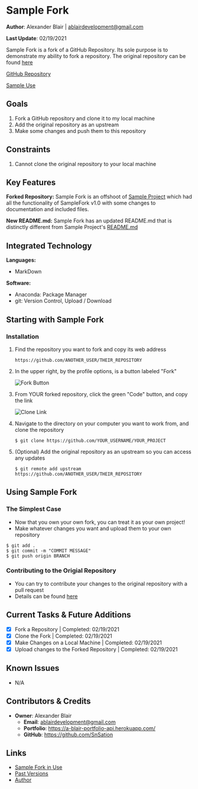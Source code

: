 Sample Fork
=============

**Author**: Alexander Blair | ablairdevelopment@gmail.com

**Last Update**: 02/19/2021

Sample Fork is a fork of a GitHub Repository. Its sole purpose is to demonstrate my ability to fork a repository. The original repository can be found [here](https://github.com/SnSation/SampleProject "SnSation's SampleProject")

[GitHub Repository](https://github.com/SnSation/SampleFork "Sample Fork Repository")

[Sample Use](https://a-blair-portfolio-api.herokuapp.com/project/SampleFork "Sample Fork on Website")

Goals
-------------------------

1. Fork a GitHub repository and clone it to my local machine
2. Add the original repository as an upstream
3. Make some changes and push them to this repository

Constraints
-----------
1. Cannot clone the original repository to your local machine

Key Features
------------

**Forked Repository:**
Sample Fork is an offshoot of [Sample Project](https://github.com/SnSation/SampleProject "Original Repository: SampleProject") which had all the functionality of SampleFork v1.0 with some changes to documentation and included files.

**New README.md:**
Sample Fork has an updated README.md that is distinctly different from Sample Project's [README.md](https://github.com/SnSation/SampleProject/README.md "Sample Project's README.md")

Integrated Technology
-----------------------
**Languages:**
- MarkDown

**Software:**
- Anaconda: Package Manager
- git: Version Control, Upload / Download


Starting with Sample Fork
-------------------
### Installation
1. Find the repository you want to fork and copy its web address

    `https://github.com/ANOTHER_USER/THEIR_REPOSITORY`

2. In the upper right, by the profile options, is a button labeled "Fork"

    ![Fork Button](https://github.com/SnSation/SampleFork/images/fork_button.png)

3. From YOUR forked repository, click the green "Code" button, and copy the link

    ![Clone Link](https://github.com/SnSation/SampleFork/images/clone_link.png)

4. Navigate to the directory on your computer you want to work from, and clone the repository

    `$ git clone https://github.com/YOUR_USERNAME/YOUR_PROJECT`

5. (Optional) Add the original repository as an upstream so you can access any updates

    `$ git remote add upstream https://github.com/ANOTHER_USER/THEIR_REPOSITORY`



Using Sample Fork
------------
### The Simplest Case

- Now that you own your own fork, you can treat it as your own project!
- Make whatever changes you want and upload them to your own repository

```
$ git add .
$ git commit -m "COMMIT MESSAGE"
$ git push origin BRANCH
```

### Contributing to the Origial Repository
- You can try to contribute your changes to the original repository with a pull request
- Details can be found [here](https://docs.github.com/en/github/collaborating-with-issues-and-pull-requests/creating-a-pull-request-from-a-fork "Pull Requests from a Fork")

Current Tasks & Future Additions
--------------------------------
- [x] Fork a Repository | Completed: 02/19/2021
- [x] Clone the Fork | Completed: 02/19/2021
- [x] Make Changes on a Local Machine | Completed: 02/19/2021
- [x] Upload changes to the Forked Repository | Completed: 02/19/2021

Known Issues
------------

- N/A

Contributors & Credits
--------------------------

- **Owner**: Alexander Blair
    - **Email**: ablairdevelopment@gmail.com
    - **Portfolio**: https://a-blair-portfolio-api.herokuapp.com/
    - **GitHub**: https://github.com/SnSation

Links
-----

- [Sample Fork in Use](https://a-blair-portfolio-api.herokuapp.com/projects/SampleFork "See Sample Fork in Use")
- [Past Versions](https://a-blair-portfolio-api.herokuapp.com/archive/project/SampleFork "Past Versions Directory")
- [Author](https://a-blair-portfolio.herokuapp.com/ "Author Website")